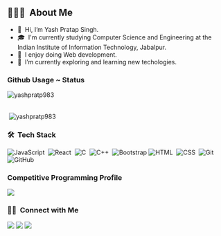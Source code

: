## 👨🏻‍💻 &nbsp;About Me

- 👋 &nbsp;Hi, I’m Yash Pratap Singh.
- 🎓 &nbsp;I'm currently studying Computer Science and Engineering at the Indian Institute of Information Technology, Jabalpur.
- 👀 &nbsp;I enjoy doing Web development.
- 🌱 &nbsp;I’m currently exploring and learning new techologies.


### Github Usage ~ Status

<p><img align="left" src="https://github-readme-stats.vercel.app/api/top-langs?username=yashpratp983&show_icons=true&locale=en&layout=compact" alt="yashpratp983" /></p>
<br>
<br>
<p>&nbsp;<img align="center" src="https://github-readme-stats.vercel.app/api?username=yashpratp983&show_icons=true&locale=en" alt="yashpratp983" /></p>

### 🛠 &nbsp;Tech Stack
![JavaScript](https://img.shields.io/badge/-JavaScript-05122A?style=flat&logo=javascript)&nbsp;
![React](https://img.shields.io/badge/-React-05122A?style=flat&logo=react)&nbsp;
![C](https://img.shields.io/badge/-C-05122A?style=flat&logo=C&logoColor=A8B9CC)&nbsp;
![C++](https://img.shields.io/badge/-C++-05122A?style=flat&logo=C%2B%2B&logoColor=00599C)&nbsp;
![Bootstrap](https://img.shields.io/badge/-Bootstrap-05122A?style=flat&logo=bootstrap&logoColor=563D7C)
![HTML](https://img.shields.io/badge/-HTML-05122A?style=flat&logo=HTML5)&nbsp;
![CSS](https://img.shields.io/badge/-CSS-05122A?style=flat&logo=CSS3&logoColor=1572B6)&nbsp;
![Git](https://img.shields.io/badge/-Git-05122A?style=flat&logo=git)&nbsp;
![GitHub](https://img.shields.io/badge/-GitHub-05122A?style=flat&logo=github)&nbsp;
<br>

### Competitive Programming Profile

<a href="https://codeforces.com/profile/Yash983"><img src="https://img.shields.io/badge/-Codeforces-007d8b?style=for-the-badge&logo=Codeforces&logoColor=white"/></a>
</p>


### 🤝🏻 &nbsp;Connect with Me

<p align="left">
<a href="mailto:21bcs248@iiitdmj.ac.in"><img src="https://img.shields.io/badge/-Mail-0077B5?style=for-the-badge&logo=Gmail&logoColor=white"/></a>
<a href="https://twitter.com/YashSingh983"><img src="https://img.shields.io/badge/-Twitter-D14836?style=for-the-badge&logo=twitter&logoColor=white"/></a>
<a href="https://www.linkedin.com/in/yash-singh-34481b258/"><img src="https://img.shields.io/badge/-Linkedin-0077B5?style=for-the-badge&logo=Linkedin&logoColor=white"/></a>
<br/>

